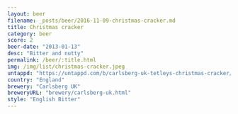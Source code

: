 ```yaml
---
layout: beer
filename: _posts/beer/2016-11-09-christmas-cracker.md
title: Christmas cracker
category: beer
score: 2
beer-date: "2013-01-13"
desc: "Bitter and nutty"
permalink: /beer/:title.html
img: /img/list/christmas-cracker.jpeg
untappd: "https://untappd.com/b/carlsberg-uk-tetleys-christmas-cracker/270306"
country: "England"
brewery: "Carlsberg UK"
breweryURL: "brewery/carlsberg-uk.html"
style: "English Bitter"
---
```


